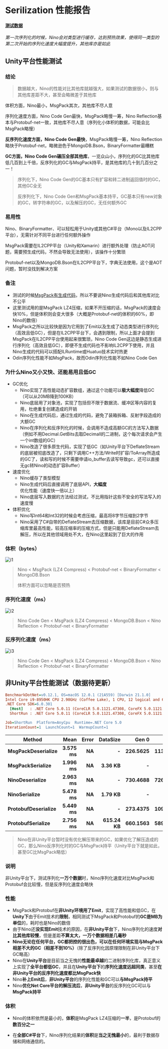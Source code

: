 # Serilization 性能报告

#### [**测试数据**](/Nino_Unity/Assets/Nino/Test/Data.cs)

*第一次序列化的时候，Nino会对类型进行缓存，达到预热效果，使得同一类型的第二次开始的序列化速度大幅度提升，其他库亦是如此*

## Unity平台性能测试

### 结论

> 数据越大，Nino的性能对比其他库就越强大，如果测试的数据很小，则与其他库差距不大，甚至会略微差于其他库

体积方面，Nino最小，MsgPack其次，其他库不尽人意

序列化速度方面，Nino Code Gen最快，MsgPack略慢一筹，Nino Reflection基本与Protobuf-net一致，其他库不尽人意（序列化小体积的数据，可能会比MsgPack略慢）

**反序列化速度方面，Nino Code Gen最快**，MsgPack略慢一筹，Nino Reflection略快于Protobuf-net，略微逊色于MongoDB.Bson，BinaryFormatter最糟糕

**GC方面，Nino Code Gen碾压全部其他库**，一览众山小，序列化的GC比其他库低几百到上千倍，反序列化的GC与MsgPack持平，是其他库的几十到几百分之一！

> 序列化下，Nino Code Gen的GC基本只有扩容和转二进制返回值时的GC，其他GC全无
>
> 反序列化下，Nino Code Gen和MsgPack基本持平，GC基本只有new对象的GC，转字符串的GC，以及解压的GC，无任何额外GC

### 易用性

Nino、BinaryFormatter、可以轻松用于Unity或其他C#平台（Mono以及IL2CPP平台），无需针对不同平台进行任何额外操作

MsgPack需要在IL2CPP平台（Unity和Xamarin）进行额外处理（防止AOT问题，需要预生成代码，不然会导致无法使用），该操作十分繁琐

Protobuf-net以及MongoDB.Bson在IL2CPP平台下，字典无法使用，这个是AOT问题，暂时没找到解决方案

### 备注

- 测试的时候[MsgPack有生成代码](/Nino_Unity/Assets/Nino/Test/MessagePackGenerated.cs)，所以不要说Nino生成代码后和其他库对比不公平
- 这里测试用的是MsgPack LZ4压缩，如果不开压缩的话，MsgPack的速度会快10%，但是体积则会变大很多（大概是Protobuf-net的体积的60%，即Nino的数倍）
- MsgPack之所以比较快是因为它用到了Emit以及生成了动态类型进行序列化（高效且低GC），但是在IL2CPP平台下，会遇到限制，所以上面才会提到MsgPack在IL2CPP平台使用起来很繁琐，Nino Code Gen这边是静态生成进行序列化（高效且低GC），即便不生成代码也不影响IL2CPP下使用，并且Nino生成的代码可以搭配ILRuntime或Huatuo技术实时热更
- Odin序列化性能不如MsgPack，故而Odin序列化性能不如Nino Code Gen

### 为什么Nino又小又快、还能易用且低GC

- GC优化
  - Nino实现了高性能动态扩容数组，通过这个功能可以**极大幅度**降低GC（可以从20MB降到100KB）
  - Nino底层用了对象池，实现了包括但不限于数据流、缓冲区等内容的复用，杜绝重复创建造成的开销
  - Nino在生成代码后，通过生成的代码，避免了装箱拆箱、反射字段造成的大额GC
  - Nino在序列化和反序列化的时候，会调用不造成高额GC的方法写入数据（例如不用Decimal.GetBits去取Decimall的二进制，这个每次请求会产生一个int数组的GC）
  - Nino改造了很多原生代码，实现了低GC（如Unity平台下DeflateStream的底层被彻底改造了，只剩下调用C++方法/Write时扩容/ToArray所造成的GC了，读和写的时候不需要申请io_buffer去读写导致gc，还可以直接无gc转Nino的动态扩容Buffer）
- 速度优化
  - Nino缓存了类型模型
  - Nino生成代码后直接调用了底层API，**大幅度**优化性能（速度快一倍以上）
  - Nino底层写入数据的方法经过测试，不比用指针这些不安全的写法写入的速度慢
- 体积优化
  - Nino写Int64和Int32的时候会考虑压缩，最高将8字节压缩到2字节
  - Nino采用了C#自带的DeflateStream去压缩数据，该库是目前C#众多压缩库里最高性能，较高压缩率的压缩方式，但是只能用DeflateStream去解压，所以在其他领域用处不大，在Nino这里起到了巨大的作用



### 体积（bytes）

![i1](https://s1.ax1x.com/2022/06/15/XowpM4.png)

> Nino < MsgPack (LZ4 Compress) < Protobuf-net < BinaryFormatter < MongoDB.Bson
>
> 体积方面可以忽略是否预热

### 序列化速度（ms）

![i2](https://s1.ax1x.com/2022/06/15/XodP4f.png)

> Nino Code Gen < MsgPack (LZ4 Compress) < MongoDB.Bson < Nino Reflection < Protobuf-net < BinaryFormatter

### 反序列化速度（ms）

![i3](https://s1.ax1x.com/2022/06/29/jnsrWt.png)

> Nino Code Gen < MsgPack (LZ4 Compress) < MongoDB.Bson < Nino Reflection < Protobuf-net  < BinaryFormatter
>





## 非Unity平台性能测试（数据待更新）

``` ini
BenchmarkDotNet=v0.12.1, OS=macOS 12.0.1 (21A559) [Darwin 21.1.0]
Intel Core i9-8950HK CPU 2.90GHz (Coffee Lake), 1 CPU, 12 logical and 6 physical cores
.NET Core SDK=6.0.301
  [Host]   : .NET Core 5.0.11 (CoreCLR 5.0.1121.47308, CoreFX 5.0.1121.47308), X64 RyuJIT  [AttachedDebugger]
  ShortRun : .NET Core 5.0.11 (CoreCLR 5.0.1121.47308, CoreFX 5.0.1121.47308), X64 RyuJIT

Job=ShortRun  Platform=AnyCpu  Runtime=.NET Core 5.0  
IterationCount=1  LaunchCount=1  WarmupCount=1  

```

| Method                  |         Mean |  Error |      DataSize |        Gen 0 |        Gen 1 |        Gen 2 |      Allocated |
| ----------------------- | -----------: | -----: | ------------: | -----------: | -----------: | -----------: | -------------: |
| **MsgPackDeserialize**  | **3.575 ms** | **NA** |         **-** | **226.5625** | **113.2813** |        **-** | **1406.39 KB** |
| **MsgPackSerialize**    | **1.996 ms** | **NA** |   **3.36 KB** |        **-** |        **-** |        **-** |    **3.45 KB** |
| **NinoDeserialize**     | **2.963 ms** | **NA** |         **-** | **730.4688** | **726.5625** | **500.0000** | **3977.27 KB** |
| **NinoSerialize**       | **5.478 ms** | **NA** |   **1.79 KB** |        **-** |        **-** |        **-** |    **4.08 KB** |
| **ProtobufDeserialize** | **5.449 ms** | **NA** |         **-** | **273.4375** | **109.3750** |  **39.0625** | **1663.05 KB** |
| **ProtobufSerialize**   | **2.756 ms** | **NA** | **615.24 KB** | **660.1563** | **589.8438** | **578.1250** |  **3041.1 KB** |

>Nino在非Unity平台暂时没有优化解压带来的GC，如果优化了解压造成的GC，那么Nino反序列化时的GC与MsgPack持平（Unity平台下就是如此，甚至GC比MsgPack略低）

### 说明

非Unity平台下，测试序列化**一万个数据**时，Nino序列化速度对比MsgPack和Protobuf会比较慢，但是反序列化速度会略快

### 性能

- MsgPack和Protobuf在**非Unity环境用了Emit**，实现了高性能和低GC，在**Unity下**由于Emit技术的**限制**，相同测试下MsgPack和Protobuf的**GC是MB为单位**的，耗时也是Nino的数倍
- 由于Nino还**没实现Emit**技术的原因，在**非Unity平台**下，Nino序列化的速度**对比其他库较慢**，但是差距**不算太大，一万个数据相差几毫秒**
- **Nino无论在任何平台，GC都把控的很出色，可以在任何环境实现与MsgPack相差不大的GC（相差不到10%）**（除了反序列化因原理限制在非Unity平台下GC略高）
- Nino在**Unity平台**是目前当之无愧的**性能最卓越**的二进制序列化库，真正意义上实现了**全平台都低GC**，并且在**Unity平台下**的**序列化速度远超同类**，甚至**在非Unity平台的反序列化速度都比MsgPack快**
- Nino**补上Emit后**，**非Unity平台**的序列化性能和GC可以**与MsgPack持平**
- Nino**优化Net Core平台的解压流后**，**非Unity平台**的反序列化GC可以与**MsgPack持平**

### 体积

- Nino的体积依然是最小的，**体积**是MsgPack LZ4压缩的**一半**，是Protobuf的**数百分之一**

- 在**全部C#平台**下，Nino序列化结果的**体积**是**当之无愧最小**的，最利于数据存储和网络通信的。

